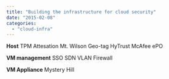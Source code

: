 ```yaml
---
title: "Building the infrastructure for cloud security"
date: "2015-02-08"
categories: 
  - "cloud-infra"
---
```


**Host** TPM Attesation Mt. Wilson Geo-tag HyTrust McAfee ePO

**VM management** SSO SDN VLAN Firewall

**VM Appliance** Mystery Hill
